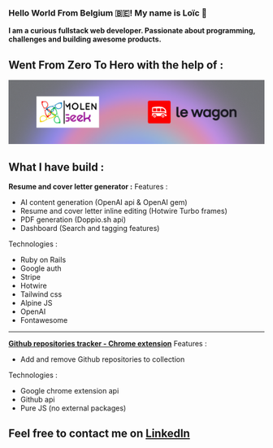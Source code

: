 ### Hello World From Belgium 🇧🇪! My name is Loïc 👋

**I am a curious fullstack web developer. Passionate about programming, challenges and building awesome products.**

## Went From Zero To Hero with the help of :
![molengeek-and-lewagon-logo](./bootcamps.png)


## What I have build :

**Resume and cover letter generator :**
Features :
- AI content generation (OpenAI api & OpenAI gem)
- Resume and cover letter inline editing (Hotwire Turbo frames)
- PDF generation (Doppio.sh api)
- Dashboard (Search and tagging features)

Technologies :
- Ruby on Rails
- Google auth
- Stripe
- Hotwire
- Tailwind css
- Alpine JS
- OpenAI
- Fontawesome

---

**[Github repositories tracker - Chrome extension](https://github.com/loddaa/github-repositories-tracker-Chrome-extension)**
Features :
- Add and remove Github repositories to collection

Technologies :
- Google chrome extension api
- Github api
- Pure JS (no external packages)


## Feel free to contact me on [LinkedIn](https://www.linkedin.com/in/loic-de-deyn/)

